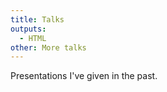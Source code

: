 ```yaml
---
title: Talks
outputs:
  - HTML
other: More talks
---
```


Presentations I've given in the past.
